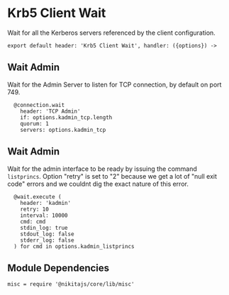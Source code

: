 
# Krb5 Client Wait

Wait for all the Kerberos servers referenced by the client configuration.

    export default header: 'Krb5 Client Wait', handler: ({options}) ->

## Wait Admin

Wait for the Admin Server to listen for TCP connection, by default on port 749.

      @connection.wait
        header: 'TCP Admin'
        if: options.kadmin_tcp.length
        quorum: 1
        servers: options.kadmin_tcp

## Wait Admin

Wait for the admin interface to be ready by issuing the command `listprincs`.
Option "retry" is set to "2" because we get a lot of "null exit code" errors
and we couldnt dig the exact nature of this error.

      @wait.execute (
        header: 'kadmin'
        retry: 10
        interval: 10000
        cmd: cmd
        stdin_log: true
        stdout_log: false
        stderr_log: false
      ) for cmd in options.kadmin_listprincs

## Module Dependencies

    misc = require '@nikitajs/core/lib/misc'

